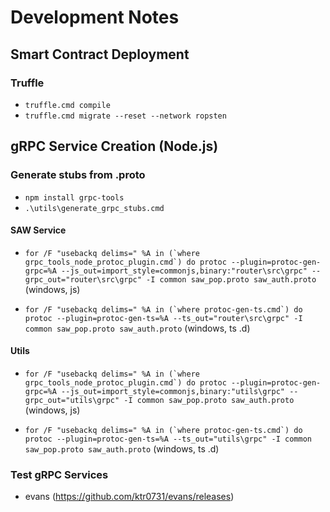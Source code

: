 # Development Notes

## Smart Contract Deployment

### Truffle
* `truffle.cmd compile`
* `truffle.cmd migrate --reset --network ropsten`

## gRPC Service Creation (Node.js)

### Generate stubs from .proto
* `npm install grpc-tools`
* `.\utils\generate_grpc_stubs.cmd`


#### SAW Service
* ``for /F "usebackq delims=" %A in (`where grpc_tools_node_protoc_plugin.cmd`) do protoc --plugin=protoc-gen-grpc=%A --js_out=import_style=commonjs,binary:"router\src\grpc" --grpc_out="router\src\grpc" -I common saw_pop.proto saw_auth.proto`` (windows, js)

* ``for /F "usebackq delims=" %A in (`where protoc-gen-ts.cmd`) do protoc --plugin=protoc-gen-ts=%A --ts_out="router\src\grpc" -I common saw_pop.proto saw_auth.proto`` (windows, ts .d)

#### Utils
* ``for /F "usebackq delims=" %A in (`where grpc_tools_node_protoc_plugin.cmd`) do protoc --plugin=protoc-gen-grpc=%A --js_out=import_style=commonjs,binary:"utils\grpc" --grpc_out="utils\grpc" -I common saw_pop.proto saw_auth.proto`` (windows, js)

* ``for /F "usebackq delims=" %A in (`where protoc-gen-ts.cmd`) do protoc --plugin=protoc-gen-ts=%A --ts_out="utils\grpc" -I common saw_pop.proto saw_auth.proto`` (windows, ts .d)




### Test gRPC Services
* evans (https://github.com/ktr0731/evans/releases)